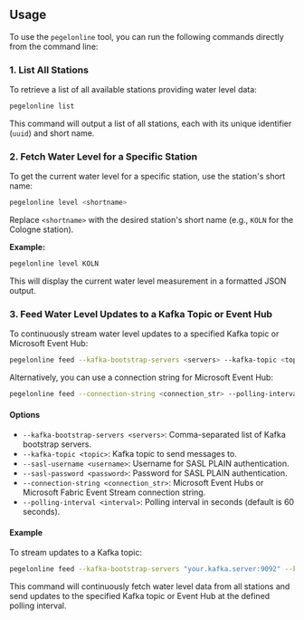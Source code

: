 ## Usage

To use the `pegelonline` tool, you can run the following commands directly from the command line:

### 1. List All Stations

To retrieve a list of all available stations providing water level data:

```bash
pegelonline list
```

This command will output a list of all stations, each with its unique identifier (`uuid`) and short name.

### 2. Fetch Water Level for a Specific Station

To get the current water level for a specific station, use the station's short name:

```bash
pegelonline level <shortname>
```

Replace `<shortname>` with the desired station's short name (e.g., `KOLN` for the Cologne station).

**Example:**

```bash
pegelonline level KOLN
```

This will display the current water level measurement in a formatted JSON output.

### 3. Feed Water Level Updates to a Kafka Topic or Event Hub

To continuously stream water level updates to a specified Kafka topic or Microsoft Event Hub:

```bash
pegelonline feed --kafka-bootstrap-servers <servers> --kafka-topic <topic> --sasl-username <username> --sasl-password <password> --polling-interval <interval>
```

Alternatively, you can use a connection string for Microsoft Event Hub:

```bash
pegelonline feed --connection-string <connection_str> --polling-interval <interval>
```

#### Options

- `--kafka-bootstrap-servers <servers>`: Comma-separated list of Kafka bootstrap servers.
- `--kafka-topic <topic>`: Kafka topic to send messages to.
- `--sasl-username <username>`: Username for SASL PLAIN authentication.
- `--sasl-password <password>`: Password for SASL PLAIN authentication.
- `--connection-string <connection_str>`: Microsoft Event Hubs or Microsoft Fabric Event Stream connection string.
- `--polling-interval <interval>`: Polling interval in seconds (default is 60 seconds).

#### Example

To stream updates to a Kafka topic:

```bash
pegelonline feed --kafka-bootstrap-servers "your.kafka.server:9092" --kafka-topic "your-kafka-topic" --sasl-username "your-username" --sasl-password "your-password" --polling-interval 30
```

This command will continuously fetch water level data from all stations and send updates to the specified Kafka topic or Event Hub at the defined polling interval.